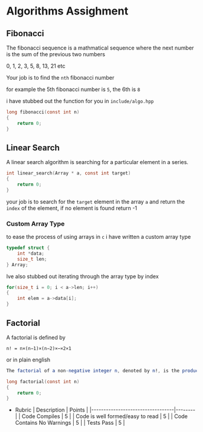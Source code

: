 # Algorithms Assighment

## Fibonacci

The fibonacci sequence is a mathmatical sequence where the next number is the sum of the previous two numbers

0, 1, 2, 3, 5, 8, 13, 21 etc

Your job is to find the `nth` fibonacci number

for example the 5th fibonacci number is `5`, the 6th is `8`

i have stubbed out the function for you in `include/algo.hpp`

``` c
long fibonacci(const int n)
{
    return 0;
}
```

## Linear Search
A linear search algorithm is searching for a particular element in a series. 
``` c
int linear_search(Array * a, const int target)
{
    return 0;
}

```

your job is to search for the `target` element in the array `a` and return the `index` of the element, if no element is found return -1

### Custom Array Type
to ease the process of using arrays in `c` i have written a custom array type 

``` c
typedef struct {
    int *data;
    size_t len;
} Array;
```
Ive also stubbed out iterating through the array type by index
``` c
for(size_t i = 0; i < a->len; i++)
{
    int elem = a->data[i];
}
```

## Factorial

A factorial is defined by

```
n! = n×(n−1)×(n−2)×⋯×2×1
```

or in plain english 

``` mathematica
The factorial of a non-negative integer n, denoted by n!, is the product of all positive integers less than or equal to n
```

``` c
long factorial(const int n)
{
    return 0;
}
```

* Rubric
| Description                      | Points |
|----------------------------------|--------|
| Code Compiles                    | 5      |
| Code is well formed/easy to read | 5      |
| Code Contains No Warnings        | 5      |
| Tests Pass                       | 5      |




  







